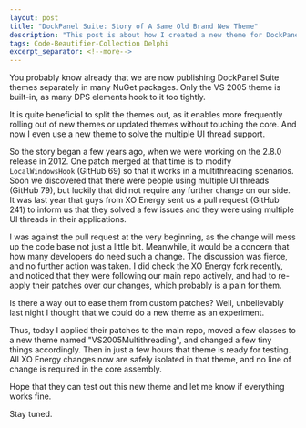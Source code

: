 ```yaml
---
layout: post
title: "DockPanel Suite: Story of A Same Old Brand New Theme"
description: "This post is about how I created a new theme for DockPanel Suite."
tags: Code-Beautifier-Collection Delphi
excerpt_separator: <!--more-->
---
```

You probably know already that we are now publishing DockPanel Suite themes separately in many NuGet packages. Only the VS 2005 theme is built-in, as many DPS elements hook to it too tightly.

It is quite beneficial to split the themes out, as it enables more frequently rolling out of new themes or updated themes without touching the core. And now I even use a new theme to solve the multiple UI thread support.
<!--more-->

So the story began a few years ago, when we were working on the 2.8.0 release in 2012. One patch merged at that time is to modify `LocalWindowsHook` (GitHub 69) so that it works in a multithreading scenarios. Soon we discovered that there were people using multiple UI threads (GitHub 79), but luckily that did not require any further change on our side. It was last year that guys from XO Energy sent us a pull request (GitHub 241) to inform us that they solved a few issues and they were using multiple UI threads in their applications.

I was against the pull request at the very beginning, as the change will mess up the code base not just a little bit. Meanwhile, it would be a concern that how many developers do need such a change. The discussion was fierce, and no further action was taken. I did check the XO Energy fork recently, and noticed that they were following our main repo actively, and had to re-apply their patches over our changes, which probably is a pain for them.

Is there a way out to ease them from custom patches? Well, unbelievably last night I thought that we could do a new theme as an experiment.

Thus, today I applied their patches to the main repo, moved a few classes to a new theme named "VS2005Multithreading", and changed a few tiny things accordingly. Then in just a few hours that theme is ready for testing. All XO Energy changes now are safely isolated in that theme, and no line of change is required in the core assembly.

Hope that they can test out this new theme and let me know if everything works fine.

Stay tuned.
